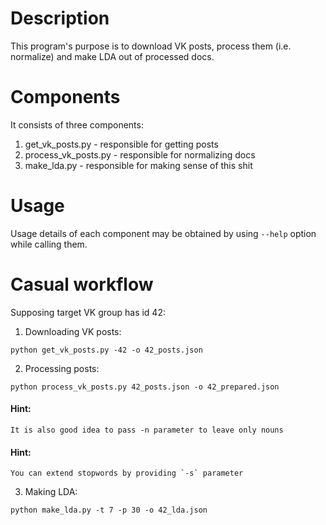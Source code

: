 Description
===========

This program's purpose is to download VK posts, process them (i.e. normalize) and make LDA out of processed docs.


Components
==========

It consists of three components:
  1. get_vk_posts.py - responsible for getting posts
  2. process_vk_posts.py - responsible for normalizing docs
  3. make_lda.py - responsible for making sense of this shit


Usage
=====

Usage details of each component may be obtained by using `--help` option while calling them.


Casual workflow
===============

Supposing target VK group has id 42:

1. Downloading VK posts:

  `python get_vk_posts.py -42 -o 42_posts.json`

2. Processing posts:

  `python process_vk_posts.py 42_posts.json -o 42_prepared.json`

  #### Hint:
    It is also good idea to pass -n parameter to leave only nouns
    
  #### Hint:
    You can extend stopwords by providing `-s` parameter

3. Making LDA:

  `python make_lda.py -t 7 -p 30 -o 42_lda.json`
